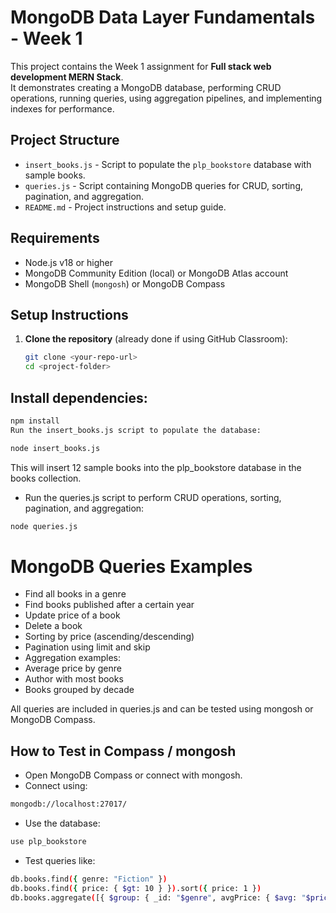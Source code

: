 # MongoDB Data Layer Fundamentals - Week 1

This project contains the Week 1 assignment for **Full stack web development MERN Stack**.  
It demonstrates creating a MongoDB database, performing CRUD operations, running queries, using aggregation pipelines, and implementing indexes for performance.

## Project Structure

- `insert_books.js` - Script to populate the `plp_bookstore` database with sample books.
- `queries.js` - Script containing MongoDB queries for CRUD, sorting, pagination, and aggregation.
- `README.md` - Project instructions and setup guide.

## Requirements

- Node.js v18 or higher
- MongoDB Community Edition (local) or MongoDB Atlas account
- MongoDB Shell (`mongosh`) or MongoDB Compass

## Setup Instructions

1. **Clone the repository** (already done if using GitHub Classroom):
   ```bash
   git clone <your-repo-url>
   cd <project-folder>

## Install dependencies:

``` bash
npm install
Run the insert_books.js script to populate the database:
``` 

``` bash
node insert_books.js
``` 
This will insert 12 sample books into the plp_bookstore database in the books collection.

- Run the queries.js script to perform CRUD operations, sorting, pagination, and aggregation:

``` bash
node queries.js
``` 
# MongoDB Queries Examples
- Find all books in a genre
- Find books published after a certain year
- Update price of a book
- Delete a book
- Sorting by price (ascending/descending)
- Pagination using limit and skip
- Aggregation examples:
- Average price by genre
- Author with most books
- Books grouped by decade

All queries are included in queries.js and can be tested using mongosh or MongoDB Compass.

## How to Test in Compass / mongosh
- Open MongoDB Compass or connect with mongosh.
- Connect using:
``` bash
mongodb://localhost:27017/
``` 
- Use the database:

``` bash
use plp_bookstore
``` 
- Test queries like:

``` bash
db.books.find({ genre: "Fiction" })
db.books.find({ price: { $gt: 10 } }).sort({ price: 1 })
db.books.aggregate([{ $group: { _id: "$genre", avgPrice: { $avg: "$price" } } }])
``` 